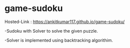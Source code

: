 # game-sudoku
Hosted-Link : https://ankitkumar117.github.io/game-sudoku/

-Sudoku with Solver to solve the given puzzle.

-Solver is implemented using backtracking algorithim.
